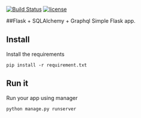 [![Build Status](https://travis-ci.org/iamrajhans/FlaskBackend.svg?branch=master)](https://travis-ci.org/iamrajhans/FlaskBackend)
[![license](https://img.shields.io/github/license/iamrajhans/FlaskBackend.svg)]()

##Flask + SQLAlchemy + Graphql
Simple Flask app.


## Install
Install the requirements

`pip install -r requirement.txt`

## Run it
Run your app using manager

`python manage.py runserver`
